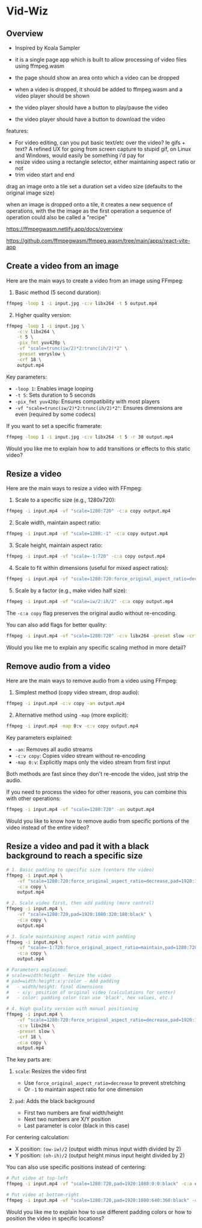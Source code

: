 # Vid-Wiz



## Overview

- Inspired by Koala Sampler


- it is a single page app which is built to allow processing of video files using ffmpeg.wasm
- the page should show an area onto which a video can be dropped
- when a video is dropped, it should be added to ffmpeg.wasm and a video player should be shown
- the video player should have a button to play/pause the video
- the video player should have a button to download the video


features:
- For video editing, can you put basic text/etc over the video? Ie gifs + text? A refined UX for going from screen capture to stupid gif, on Linux and Windows, would easily be something i'd pay for
- resize video using a rectangle selector, either maintaining aspect ratio or not
- trim video start and end



drag an image onto a tile
set a duration
set a video size (defaults to the original image size)

when an image is dropped onto a tile, it creates a new sequence of operations, with the the image as the first operation
a sequence of operation could also be called a "recipe"


https://ffmpegwasm.netlify.app/docs/overview

https://github.com/ffmpegwasm/ffmpeg.wasm/tree/main/apps/react-vite-app




## Create a video from an image

Here are the main ways to create a video from an image using FFmpeg:

1. Basic method (5 second duration):
```bash
ffmpeg -loop 1 -i input.jpg -c:v libx264 -t 5 output.mp4
```

2. Higher quality version:
```bash
ffmpeg -loop 1 -i input.jpg \
    -c:v libx264 \
    -t 5 \
    -pix_fmt yuv420p \
    -vf "scale=trunc(iw/2)*2:trunc(ih/2)*2" \
    -preset veryslow \
    -crf 18 \
    output.mp4
```

Key parameters:
- `-loop 1`: Enables image looping
- `-t 5`: Sets duration to 5 seconds
- `-pix_fmt yuv420p`: Ensures compatibility with most players
- `-vf "scale=trunc(iw/2)*2:trunc(ih/2)*2"`: Ensures dimensions are even (required by some codecs)

If you want to set a specific framerate:
```bash
ffmpeg -loop 1 -i input.jpg -c:v libx264 -t 5 -r 30 output.mp4
```

Would you like me to explain how to add transitions or effects to this static video?



## Resize a video


Here are the main ways to resize a video with FFmpeg:

1. Scale to a specific size (e.g., 1280x720):
```bash
ffmpeg -i input.mp4 -vf "scale=1280:720" -c:a copy output.mp4
```

2. Scale width, maintain aspect ratio:
```bash
ffmpeg -i input.mp4 -vf "scale=1280:-1" -c:a copy output.mp4
```

3. Scale height, maintain aspect ratio:
```bash
ffmpeg -i input.mp4 -vf "scale=-1:720" -c:a copy output.mp4
```

4. Scale to fit within dimensions (useful for mixed aspect ratios):
```bash
ffmpeg -i input.mp4 -vf "scale=1280:720:force_original_aspect_ratio=decrease" -c:a copy output.mp4
```

5. Scale by a factor (e.g., make video half size):
```bash
ffmpeg -i input.mp4 -vf "scale=iw/2:ih/2" -c:a copy output.mp4
```

The `-c:a copy` flag preserves the original audio without re-encoding.

You can also add flags for better quality:
```bash
ffmpeg -i input.mp4 -vf "scale=1280:720" -c:v libx264 -preset slow -crf 18 -c:a copy output.mp4
```

Would you like me to explain any specific scaling method in more detail?





## Remove audio from a video

Here are the main ways to remove audio from a video using FFmpeg:

1. Simplest method (copy video stream, drop audio):
```bash
ffmpeg -i input.mp4 -c:v copy -an output.mp4
```

2. Alternative method using `-map` (more explicit):
```bash
ffmpeg -i input.mp4 -map 0:v -c:v copy output.mp4
```

Key parameters explained:
- `-an`: Removes all audio streams
- `-c:v copy`: Copies video stream without re-encoding
- `-map 0:v`: Explicitly maps only the video stream from first input

Both methods are fast since they don't re-encode the video, just strip the audio.

If you need to process the video for other reasons, you can combine this with other operations:
```bash
ffmpeg -i input.mp4 -vf "scale=1280:720" -an output.mp4
```

Would you like to know how to remove audio from specific portions of the video instead of the entire video?



## Resize a video and pad it with a black background to reach a specific size

```bash
# 1. Basic padding to specific size (centers the video)
ffmpeg -i input.mp4 \
    -vf "scale=1280:720:force_original_aspect_ratio=decrease,pad=1920:1080:(ow-iw)/2:(oh-ih)/2:black" \
    -c:a copy \
    output.mp4

# 2. Scale video first, then add padding (more control)
ffmpeg -i input.mp4 \
    -vf "scale=1280:720,pad=1920:1080:320:180:black" \
    -c:a copy \
    output.mp4

# 3. Scale maintaining aspect ratio with padding
ffmpeg -i input.mp4 \
    -vf "scale=-1:720:force_original_aspect_ratio=maintain,pad=1280:720:(ow-iw)/2:(oh-ih)/2:black" \
    -c:a copy \
    output.mp4

# Parameters explained:
# scale=width:height - Resize the video
# pad=width:height:x:y:color - Add padding
#   - width/height: final dimensions
#   - x/y: position of original video (calculations for center)
#   - color: padding color (can use 'black', hex values, etc.)

# 4. High quality version with manual positioning
ffmpeg -i input.mp4 \
    -vf "scale=1280:720:force_original_aspect_ratio=decrease,pad=1920:1080:320:180:black" \
    -c:v libx264 \
    -preset slow \
    -crf 18 \
    -c:a copy \
    output.mp4

```

The key parts are:

1. `scale`: Resizes the video first
   - Use `force_original_aspect_ratio=decrease` to prevent stretching
   - Or `-1` to maintain aspect ratio for one dimension

2. `pad`: Adds the black background
   - First two numbers are final width/height
   - Next two numbers are X/Y position
   - Last parameter is color (black in this case)

For centering calculation:
- X position: `(ow-iw)/2` (output width minus input width divided by 2)
- Y position: `(oh-ih)/2` (output height minus input height divided by 2)

You can also use specific positions instead of centering:
```bash
# Put video at top-left
ffmpeg -i input.mp4 -vf "scale=1280:720,pad=1920:1080:0:0:black" -c:a copy output.mp4

# Put video at bottom-right
ffmpeg -i input.mp4 -vf "scale=1280:720,pad=1920:1080:640:360:black" -c:a copy output.mp4
```

Would you like me to explain how to use different padding colors or how to position the video in specific locations?